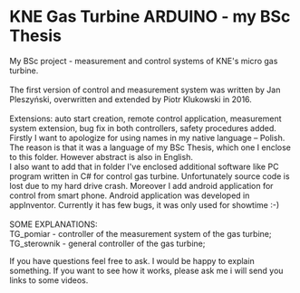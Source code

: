 # KNE Gas Turbine ARDUINO - my BSc Thesis
My BSc project - measurement and control systems of KNE's micro gas turbine. <br/><br/>
The first version of control and measurement system was written by Jan Pleszyński, overwritten and extended by Piotr Klukowski in 2016.
<br/><br/>
Extensions: auto start creation, remote control application, measurement system extension, bug fix in both controllers, safety procedures added.
<br/>
Firstly I want to apologize for using names in my native language – Polish. The reason is that it was a language of my BSc Thesis, which one I enclose to this folder. However abstract is also in English.
<br/>
I also want to add that in folder I've enclosed additional software like PC program written in C# for control gas turbine. Unfortunately source code is lost due to my hard drive crash. Moreover I add android application for control from smart phone. Android application was developed in appInventor. Currently it has few bugs, it was only used for showtime :-)
<br/><br/>
SOME EXPLANATIONS:<br/>
TG_pomiar - controller of the measurement system of the gas turbine;
TG_sterownik - general controller of the gas turbine;

If you have questions feel free to ask. I would be happy to explain something.
If you want to see how it works, please ask me i will send you links to some videos.
